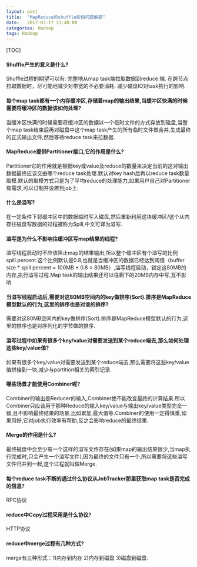 ```yaml
---
layout: post
title:  "MapReduce的shuffle阶段问题解惑"
date:   2017-03-17 13:40:00
categories: Hadoop
tags: Hadoop
---
```

[TOC]
#### Shuffle产生的意义是什么?
Shuffle过程的期望可以有:
完整地从map task端拉取数据到reduce 端.
在跨节点拉取数据时，尽可能地减少对带宽的不必要消耗.
减少磁盘IO对task执行的影响.

#### 每个map task都有一个内存缓冲区,存储着map的输出结果,当缓冲区快满的时候需要将缓冲区的数据该如何处理?
当缓冲区快满的时候需要将缓冲区的数据以一个临时文件的方式存放到磁盘,当整个map task结束后再对磁盘中这个map task产生的所有临时文件做合并,生成最终的正式输出文件,然后等待reduce task来拉数据.

#### MapReduce提供Partitioner接口,它的作用是什么?
Partitioner它的作用就是根据key或value及reduce的数量来决定当前的这对输出数据最终应该交由哪个reduce task处理.默认对key hash后再以reduce task数量取模.默认的取模方式只是为了平均reduce的处理能力,如果用户自己对Partitioner有需求,可以订制并设置到job上. 

#### 什么是溢写?
在一定条件下将缓冲区中的数据临时写入磁盘,然后重新利用这块缓冲区/这个从内存往磁盘写数据的过程被称为Spill,中文可译为溢写.

#### 溢写是为什么不影响往缓冲区写map结果的线程?
溢写线程启动时不应该阻止map的结果输出,所以整个缓冲区有个溢写的比例spill.percent.这个比例默认是0.8,也就是当缓冲区的数据已经达到阈值（buffer size * spill percent = 100MB * 0.8 = 80MB）,溢写线程启动，锁定这80MB的内存,执行溢写过程.Map task的输出结果还可以往剩下的20MB内存中写,互不影响.

#### 当溢写线程启动后,需要对这80MB空间内的key做排序(Sort).排序是MapReduce模型默认的行为,这里的排序也是对谁的排序?
需要对这80MB空间内的key做排序(Sort).排序是MapReduce模型默认的行为,这里的排序也是对序列化的字节做的排序. 

#### 溢写过程中如果有很多个key/value对需要发送到某个reduce端去,那么如何处理这些key/value值?
如果有很多个key/value对需要发送到某个reduce端去,那么需要将这些key/value值拼接到一块,减少与partition相关的索引记录.

#### 哪些场景才能使用Combiner呢?
Combiner的输出是Reducer的输入,Combiner绝不能改变最终的计算结果.所以Combiner只应该用于那种Reduce的输入key/value与输出key/value类型完全一致,且不影响最终结果的场景.比如累加,最大值等.Combiner的使用一定得慎重,如果用好,它对job执行效率有帮助,反之会影响reduce的最终结果. 

#### Merge的作用是什么?
最终磁盘中会至少有一个这样的溢写文件存在(如果map的输出结果很少,当map执行完成时,只会产生一个溢写文件),因为最终的文件只有一个,所以需要将这些溢写文件归并到一起,这个过程就叫做Merge.

#### 每个reduce task不断的通过什么协议从JobTracker那里获取map task是否完成的信息?
RPC协议

#### reduce中Copy过程采用是什么协议?
HTTP协议

#### reduce中merge过程有几种方式?
merge有三种形式：1)内存到内存  2)内存到磁盘  3)磁盘到磁盘.


